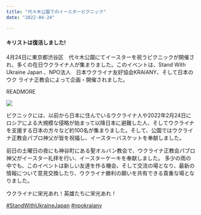 ```yaml
---
title: "代々木公園でのイースターピクニック"
date: "2022-04-24"

---
```

#### キリストは復活しました!

4月24日に東京都渋谷区　代々木公園にてイースターを祝うピクニックが開催さ
れ、多くの在日ウクライナ人が集まりました。このイベントは、Stand With
Ukraine Japan 、NPO法人　日本ウクライナ友好協会KRAIANY、そして日本のウク
ライナ正教会によって企画・開催されました。

READMORE

<img src="/assets/images/news/2022-04-24-easter/easter.jpg" class="main">

ピクニックには、以前から日本に住んでいるウクライナ人や2022年2月24日にロシアによる大規模な侵略が始まって以降日本に避難した人、そしてウクライナを支援する日本の方々など約100名が集まりました。そして、公園ではウクライナ正教会パブロ神父が皆を祝福し、イースターバスケットを奉献しました。

前日の土曜日の夜にも神谷町にある聖オルバン教会で、ウクライナ正教会パブロ神父がイースター礼拝を行い、イースターケーキを奉献しました。
多少の雨の中でも、このイベントは新しい友達を作る機会、そして交流の場となり、最新の情報について意見交換したり、ウクライナ勝利の願いを共有できる貴重な場となりました。

ウクライナに栄光あれ！英雄たちに栄光あれ！


  [#StandWithUkraineJapan](https://www.facebook.com/hashtag/StandWithUkraineJapan)
  [#npokraiany](https://www.facebook.com/hashtag/npokraiany)
